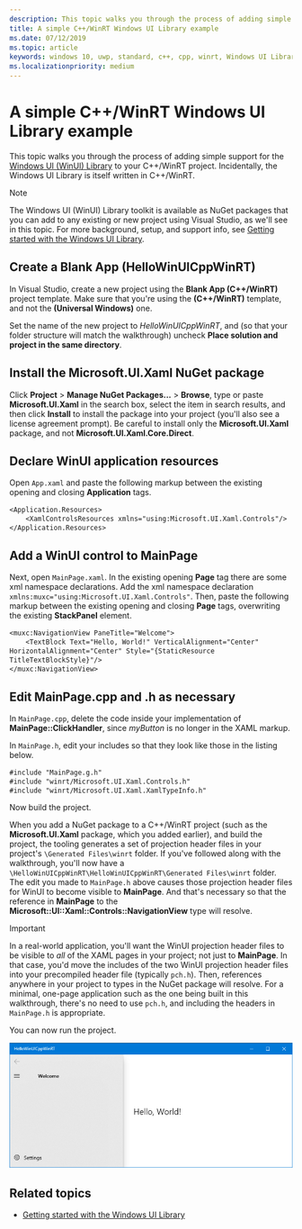 ```yaml
---
description: This topic walks you through the process of adding simple support for WinUI within a C++/WinRT project.
title: A simple C++/WinRT Windows UI Library example
ms.date: 07/12/2019
ms.topic: article
keywords: windows 10, uwp, standard, c++, cpp, winrt, Windows UI Library, WinUI
ms.localizationpriority: medium
---
```


# A simple C++/WinRT Windows UI Library example

This topic walks you through the process of adding simple support for the [Windows UI (WinUI) Library](https://github.com/Microsoft/microsoft-ui-xaml) to your C++/WinRT project. Incidentally, the Windows UI Library is itself written in C++/WinRT.

> [!NOTE]
> The Windows UI (WinUI) Library toolkit is available as NuGet packages that you can add to any existing or new project using Visual Studio, as we'll see in this topic. For more background, setup, and support info, see [Getting started with the Windows UI Library](/uwp/toolkits/winui/getting-started).

## Create a Blank App (HelloWinUICppWinRT)

In Visual Studio, create a new project using the **Blank App (C++/WinRT)** project template. Make sure that you're using the **(C++/WinRT)** template, and not the **(Universal Windows)** one.

Set the name of the new project to *HelloWinUICppWinRT*, and (so that your folder structure will match the walkthrough) uncheck **Place solution and project in the same directory**.

## Install the Microsoft.UI.Xaml NuGet package

Click **Project** \> **Manage NuGet Packages...** \> **Browse**, type or paste **Microsoft.UI.Xaml** in the search box, select the item in search results, and then click **Install** to install the package into your project (you'll also see a license agreement prompt). Be careful to install only the **Microsoft.UI.Xaml** package, and not **Microsoft.UI.Xaml.Core.Direct**.

## Declare WinUI application resources

Open `App.xaml` and paste the following markup between the existing opening and closing **Application** tags.

```xaml
<Application.Resources>
    <XamlControlsResources xmlns="using:Microsoft.UI.Xaml.Controls"/>
</Application.Resources>
```

## Add a WinUI control to MainPage

Next, open `MainPage.xaml`. In the existing opening **Page** tag there are some xml namespace declarations. Add the xml namespace declaration `xmlns:muxc="using:Microsoft.UI.Xaml.Controls"`. Then, paste the following markup between the existing opening and closing **Page** tags, overwriting the existing **StackPanel** element.

```xaml
<muxc:NavigationView PaneTitle="Welcome">
    <TextBlock Text="Hello, World!" VerticalAlignment="Center" HorizontalAlignment="Center" Style="{StaticResource TitleTextBlockStyle}"/>
</muxc:NavigationView>
```

## Edit MainPage.cpp and .h as necessary

In `MainPage.cpp`, delete the code inside your implementation of **MainPage::ClickHandler**, since *myButton* is no longer in the XAML markup.

In `MainPage.h`, edit your includes so that they look like those in the listing below.

```cppwinrt
#include "MainPage.g.h"
#include "winrt/Microsoft.UI.Xaml.Controls.h"
#include "winrt/Microsoft.UI.Xaml.XamlTypeInfo.h"
```

Now build the project.

When you add a NuGet package to a C++/WinRT project (such as the **Microsoft.UI.Xaml** package, which you added earlier), and build the project, the tooling generates a set of projection header files in your project's `\Generated Files\winrt` folder. If you've followed along with the walkthrough, you'll now have a `\HelloWinUICppWinRT\HelloWinUICppWinRT\Generated Files\winrt` folder. The edit you made to `MainPage.h` above causes those projection header files for WinUI to become visible to **MainPage**. And that's necessary so that the reference in **MainPage** to the **Microsoft::UI::Xaml::Controls::NavigationView** type will resolve.

> [!IMPORTANT]
> In a real-world application, you'll want the WinUI projection header files to be visible to *all* of the XAML pages in your project; not just to **MainPage**. In that case, you'd move the includes of the two WinUI projection header files into your precompiled header file (typically `pch.h`). Then, references anywhere in your project to types in the NuGet package will resolve. For a minimal, one-page application such as the one being built in this walkthrough, there's no need to use `pch.h`, and including the headers in `MainPage.h` is appropriate.

You can now run the project.

![Simple C++/WinRT Windows UI Library screenshot](images/winui.png)

## Related topics
* [Getting started with the Windows UI Library](/uwp/toolkits/winui/getting-started)